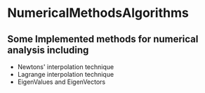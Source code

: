 # NumericalMethodsAlgorithms
## Some Implemented methods for numerical analysis  including 
* Newtons' interpolation technique
* Lagrange interpolation technique
* EigenValues and EigenVectors
